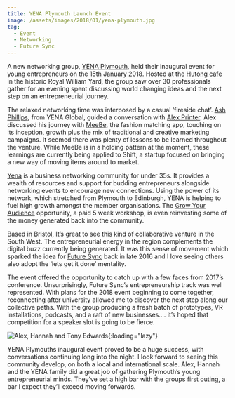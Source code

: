 ```yaml
---
title: YENA Plymouth Launch Event
image: /assets/images/2018/01/yena-plymouth.jpg
tag:
  - Event
  - Networking
  - Future Sync
---
```


A new networking group, [YENA Plymouth](https://twitter.com/YENAPlymouth), held their inaugural event for young entrepreneurs on the 15th January 2018. Hosted at the [Hutong cafe](http://www.facebook.com/TheHutongCafe/) in the historic Royal William Yard, the group saw over 30 professionals gather for an evening spent discussing world changing ideas and the next step on an entrepreneurial journey.

The relaxed networking time was interposed by a casual ‘fireside chat’. [Ash Phillips](https://www.linkedin.com/in/ashphillips/), from YENA Global, guided a conversation with [Alex Printer](https://www.linkedin.com/in/alex-printer-0270ba10a/). Alex discussed his journey with [MeeBe](http://meebe.co.uk/), the fashion matching app, touching on its inception, growth plus the mix of traditional and creative marketing campaigns. It seemed there was plenty of lessons to be learned throughout the venture. While MeeBe is in a holding pattern at the moment, these learnings are currently being applied to Shift, a startup focused on bringing a new way of moving items around to market.

[Yena](https://yena.co.uk/) is a business networking community for under 35s. It provides a wealth of resources and support for budding entrepreneurs alongside networking events to encourage new connections. Using the power of its network, which stretched from Plymouth to Edinburgh, YENA is helping to fuel high growth amongst the member organisations. The [Grow Your Audience](https://yena.co.uk/grow-audience-raise-money-yena-startups/) opportunity, a paid 5 week workshop, is even reinvesting some of the money generated back into the community.

Based in Bristol, It’s great to see this kind of collaborative venture in the South West. The entrepreneurial energy in the region complements the digital buzz currently being generated. It was this sense of movement which sparked the idea for [Future Sync](https://futuresync.co.uk/) back in late 2016 and I love seeing others also adopt the ‘lets get it done’ mentality.

The event offered the opportunity to catch up with a few faces from 2017’s conference. Unsurprisingly, Future Sync’s entrepreneurship track was well represented. With plans for the 2018 event beginning to come together, reconnecting after university allowed me to discover the next step along our collective paths. With the group producing a fresh batch of prototypes, VR installations, podcasts, and a raft of new businesses…. it’s hoped that competition for a speaker slot is going to be fierce.

![Alex, Hannah and Tony Edwards](/assets/images/2018/01/yena-plymouth-2.jpg){:loading="lazy"}

YENA Plymouths inaugural event proved to be a huge success, with conversations continuing long into the night. I look forward to seeing this community develop, on both a local and international scale. Alex, Hannah and the YENA family did a great job of gathering Plymouth’s young entrepreneurial minds. They’ve set a high bar with the groups first outing, a bar I expect they’ll exceed moving forwards.
